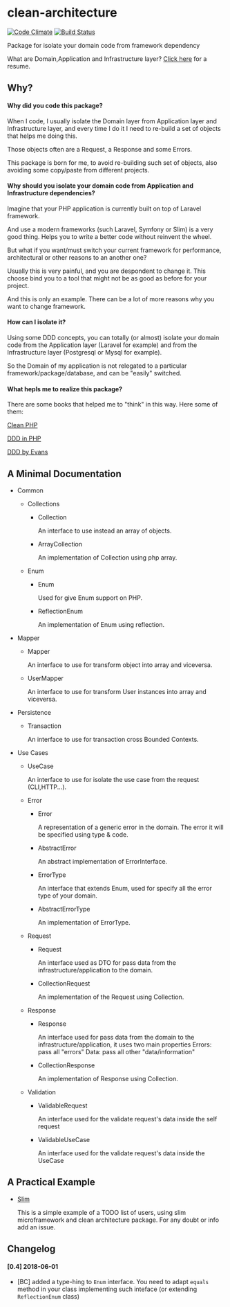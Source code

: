 # clean-architecture

[![Code Climate](https://codeclimate.com/github/damianopetrungaro/clean-architecture/badges/gpa.svg)](https://codeclimate.com/github/damianopetrungaro/clean-architecture)
[![Build Status](https://travis-ci.org/damianopetrungaro/clean-architecture.svg?branch=master)](https://travis-ci.org/damianopetrungaro/clean-architecture)

Package for isolate your domain code from framework dependency

What are Domain,Application and Infrastructure layer? [Click here](http://dddsample.sourceforge.net/architecture.html) for a resume.

## Why?

#### Why did you code this package?

When I code, I usually isolate the Domain layer from Application layer and Infrastructure layer, and every time I do it I need to re-build a set of objects that helps me doing this.

Those objects often are a Request, a Response and some Errors.

This package is born for me, to avoid re-building such set of objects, also avoiding some copy/paste from different projects.

#### Why should you isolate your domain code from Application and Infrastructure dependencies?

Imagine that your PHP application is currently built on top of Laravel framework.

And use a modern frameworks (such Laravel, Symfony or Slim) is a very good thing. Helps you to write a better code without reinvent the wheel.

But what if you want/must switch your current framework for performance, architectural or other reasons to an another one?

Usually this is very painful, and you are despondent to change it.
This choose bind you to a tool that might not be as good as before for your project.

And this is only an example. There can be a lot of more reasons why you want to change framework.


#### How can I isolate it?

Using some DDD concepts, you can totally (or almost) isolate your domain code from the Application layer (Laravel for example) and from the Infrastructure layer (Postgresql or Mysql for example).

So the Domain of my application is not relegated to a particular framework/package/database, and can be "easily" switched.

#### What hepls me to realize this package?

There are some books that helped me to "think" in this way. Here some of them:

[Clean PHP](https://leanpub.com/cleanphp)

[DDD in PHP](https://leanpub.com/ddd-in-php)

[DDD by Evans](https://domainlanguage.com/ddd/)

## A Minimal Documentation

- Common

  - Collections
  
    - Collection
      
      An interface to use instead an array of objects.
    
    - ArrayCollection
    
      An implementation of Collection using php array.
  
  - Enum
  
    - Enum
      
       Used for give Enum support on PHP.
      
    - ReflectionEnum
    
      An implementation of Enum using reflection.
  
- Mapper

  - Mapper
  
    An interface to use for transform object into array and viceversa.

  - UserMapper
  
    An interface to use for transform User instances into array and viceversa.
  
- Persistence

  - Transaction

    An interface to use for transaction cross Bounded Contexts.
  
- Use Cases

  - UseCase
    
    An interface to use for isolate the use case from the request (CLI,HTTP...).
    
  - Error
  
    - Error
    
      A representation of a generic error in the domain. The error it will be specified using type & code.
      
    - AbstractError
    
      An abstract implementation of ErrorInterface.
    
    - ErrorType
    
      An interface that extends Enum, used for specify all the error type of your domain.
      
    - AbstractErrorType
    
      An implementation of ErrorType.
    
  - Request
  
    - Request
    
      An interface used as DTO for pass data from the infrastructure/application to the domain.
    
    - CollectionRequest
    
      An implementation of the Request using Collection.
    
  - Response
  
    - Response
    
      An interface used for pass data from the domain to the infrastructure/application, it uses two main properties
      Errors: pass all "errors"
      Data:  pass all other "data/information"
      
    - CollectionResponse
    
      An implementation of Response using Collection. 
      
    
  - Validation
  
    - ValidableRequest
    
      An interface used for the validate request's data inside the self request
    
    - ValidableUseCase

      An interface used for the validate request's data inside the UseCase
      
## A Practical Example

- [Slim](https://github.com/damianopetrungaro/clean-architecture/tree/master/examples/slim)

  This is a simple example of a TODO list of users, using slim microframework and clean architecture package.
  For any doubt or info add an issue.

## Changelog

#### [0.4] 2018-06-01 

- [BC] added a type-hing to `Enum` interface. You need to adapt `equals` method in your class implementing
  such inteface (or extending `ReflectionEnum` class)

